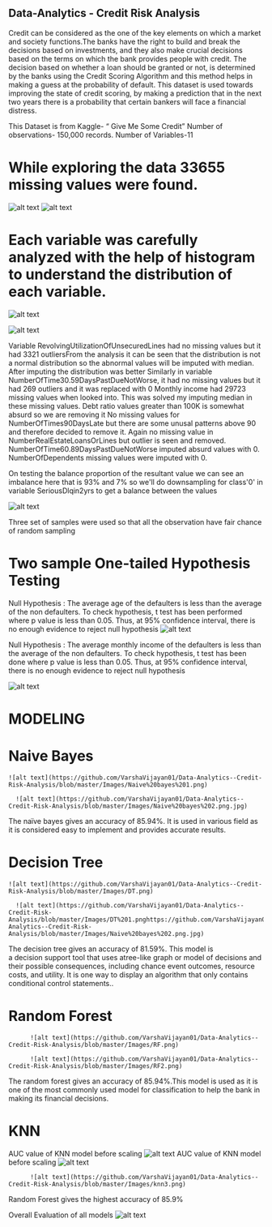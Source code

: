 ## Data-Analytics - Credit Risk Analysis

Credit can be considered as the one of the key elements on which a market and society functions.The banks have the right to build and break the decisions based on investments, and they also make crucial decisions  based on the terms on which the bank provides people with credit. The decision based on whether a loan should be granted or not, is determined by the banks using the Credit Scoring Algorithm and this method helps in making a guess at the probability of default. This dataset is used towards improving the state of credit scoring,  by making a prediction that in the next two years there is a probability that certain bankers will face a financial distress.

This Dataset is from Kaggle- “ Give Me Some Credit”
Number of observations- 150,000 records.
Number of Variables-11 

# While exploring the data 33655 missing values were found. 

![alt text](https://github.com/VarshaVijayan01/Data-Analytics--Credit-Risk-Analysis/blob/master/Images/Rplot.png)
![alt text](https://github.com/VarshaVijayan01/Data-Analytics--Credit-Risk-Analysis/blob/master/Images/Missing%202.png)

# Each variable was carefully analyzed with the help of histogram to understand the distribution of each variable.

![alt text](https://github.com/VarshaVijayan01/Data-Analytics--Credit-Risk-Analysis/blob/master/Images/Overall%20%2001%20data%20exploration%20and%20cleaning.png)

![alt text](https://github.com/VarshaVijayan01/Data-Analytics--Credit-Risk-Analysis/blob/master/Images/Overall%20%2002%20data%20exploration%20and%20cleaning.png)

Variable RevolvingUtilizationOfUnsecuredLines had no missing values but it had 3321 outliersFrom the analysis it can be seen that the distribution is not a normal distribution so the abnormal values will be imputed with median. After imputing the distribution was better
Similarly in variable NumberOfTime30.59DaysPastDueNotWorse, it  had no missing values but it had 269 outliers and it was replaced with 0
Monthly income had 29723 missing values when looked into. This was solved my imputing median in these missing values.
Debt ratio values greater than 100K is somewhat absurd so we are removing it
No missing values for NumberOfTimes90DaysLate but there are some unusal patterns above 90 and therefore decided to remove it.
Again no missing value in NumberRealEstateLoansOrLines but outlier is seen and removed.
NumberOfTime60.89DaysPastDueNotWorse imputed absurd values with 0.
NumberOfDependents missing values were imputed with 0.

  On testing the balance proportion of the resultant value we can see an imbalance here that is 93% and 7% so we'll do downsampling for class'0' in variable SeriousDlqin2yrs to get a balance between the values
  
  ![alt text](https://github.com/VarshaVijayan01/Data-Analytics--Credit-Risk-Analysis/blob/master/Images/Balance%20Testing.png)
  
Three set of samples were used so that all the observation have fair chance of random sampling
    
# Two sample One-tailed Hypothesis Testing
Null Hypothesis : The average age of the defaulters is less than the average of the non defaulters. 
To check hypothesis, t test has been performed where p value is less than 0.05. Thus, at 95% confidence interval, there is no enough evidence to reject null hypothesis
  ![alt text](https://github.com/VarshaVijayan01/Data-Analytics--Credit-Risk-Analysis/blob/master/Images/Hypothesis%201.png)

Null Hypothesis : The average monthly income of the defaulters is less than the average of the non defaulters. 
To check hypothesis, t test has been done where p value is less than 0.05. Thus, at 95% confidence interval, there is no enough evidence to reject null hypothesis

  ![alt text](https://github.com/VarshaVijayan01/Data-Analytics--Credit-Risk-Analysis/blob/master/Images/Hypothesis%202.png)
  
  
# MODELING
# Naive Bayes
    ![alt text](https://github.com/VarshaVijayan01/Data-Analytics--Credit-Risk-Analysis/blob/master/Images/Naive%20bayes%201.png)
  
      ![alt text](https://github.com/VarshaVijayan01/Data-Analytics--Credit-Risk-Analysis/blob/master/Images/Naive%20bayes%202.png.jpg)
      
The naïve bayes gives an accuracy of 85.94%. It is used in various field as it is considered easy to implement and provides accurate results.
  
# Decision Tree
    ![alt text](https://github.com/VarshaVijayan01/Data-Analytics--Credit-Risk-Analysis/blob/master/Images/DT.png)
  
      ![alt text](https://github.com/VarshaVijayan01/Data-Analytics--Credit-Risk-Analysis/blob/master/Images/DT%201.pnghttps://github.com/VarshaVijayan01/Data-Analytics--Credit-Risk-Analysis/blob/master/Images/Naive%20bayes%202.png.jpg)
 
 The decision tree gives an accuracy of 81.59%.
This model is a decision support tool that uses atree-like graph or model of decisions and their possible consequences, including chance event outcomes, resource costs, and utility. It is one way to display an algorithm that only contains conditional control statements..

# Random Forest
          ![alt text](https://github.com/VarshaVijayan01/Data-Analytics--Credit-Risk-Analysis/blob/master/Images/RF.png)

          ![alt text](https://github.com/VarshaVijayan01/Data-Analytics--Credit-Risk-Analysis/blob/master/Images/RF2.png)

The random forest gives an accuracy of 85.94%.This model is used as it is one of the most commonly used model for classification to help the bank in making its financial decisions.
          
# KNN
AUC value of KNN model before scaling
          ![alt text](https://github.com/VarshaVijayan01/Data-Analytics--Credit-Risk-Analysis/blob/master/Images/knn1.png)
AUC value of KNN model before scaling
          ![alt text](https://github.com/VarshaVijayan01/Data-Analytics--Credit-Risk-Analysis/blob/master/Images/knn2.png)

          ![alt text](https://github.com/VarshaVijayan01/Data-Analytics--Credit-Risk-Analysis/blob/master/Images/knn3.png)
          
 Random Forest gives the highest accuracy of 85.9%
          
Overall Evaluation of all models
          ![alt text](https://github.com/VarshaVijayan01/Data-Analytics--Credit-Risk-Analysis/blob/master/Images/Evaluation.png)


